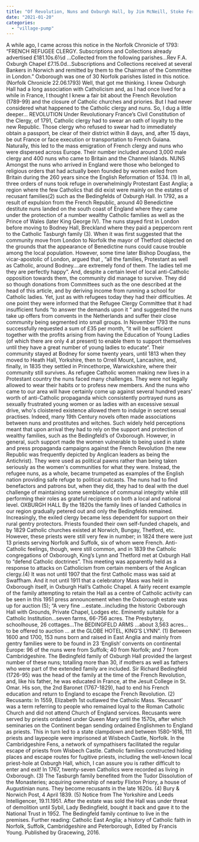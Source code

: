 ```yaml
---
title: "Of Revolution, Nuns and Oxburgh Hall, by Jim McNeill, Stoke Ferry"
date: "2021-01-20"
categories: 
  - "village-pump"
---
```


A while ago, I came across this notice in the Norfolk Chronicle of 1793: “FRENCH REFUGEE CLERGY. Subscriptions and Collections already advertised £181.10s.6½d …Collected from the following parishes…Rev F.A. Oxburgh Chapel £7.15.0d…Subscriptions and Collections received at several Bankers in Norwich and remitted by them to the Chairman of the Committee in London.” Oxborough was one of 30 Norfolk parishes listed in this notice. (Norfolk Chronicle 22.06.1793) Well, that got me thinking. I knew Oxburgh Hall had a long association with Catholicism and, as I had once lived for a while in France, I thought I knew a fair bit about the French Revolution (1789-99) and the closure of Catholic churches and priories. But I had never considered what happened to the Catholic clergy and nuns. So, I dug a little deeper… REVOLUTION Under Revolutionary France’s Civil Constitution of the Clergy, of 1791, Catholic clergy had to swear an oath of loyalty to the new Republic. Those clergy who refused to swear had to immediately obtain a passport, be clear of their district within 8 days, and, after 15 days, be out France or face execution or transportation to French Guiana. Naturally, this led to the mass emigration of French clergy and nuns who were dispersed across Europe. Their number included around 3,000 male clergy and 400 nuns who came to Britain and the Channel Islands. NUNS Amongst the nuns who arrived in England were those who belonged to religious orders that had actually been founded by women exiled from Britain during the 260 years since the English Reformation of 1534. (1) In all, three orders of nuns took refuge in overwhelmingly Protestant East Anglia; a region where the few Catholics that did exist were mainly on the estates of recusant families(2) such as the Bedingfelds of Oxburgh Hall. In 1792, as a result of expulsion from the French Republic, around 40 Benedictine destitute nuns landed on the south coast of England where they came under the protection of a number wealthy Catholic families as well as the Prince of Wales (later King George IV). The nuns stayed first in London before moving to Bodney Hall, Breckland where they paid a peppercorn rent to the Catholic Tasburgh family (3). When it was first suggested that the community move from London to Norfolk the mayor of Thetford objected on the grounds that the appearance of Benedictine nuns could cause trouble among the local population. However, some time later Bishop Douglass, the vicar-apostolic of London, argued that , “all the families, Protestant as well as Catholic, around Bodney….are extremely fond of them. The ladies tell me they are perfectly happy”. And, despite a certain level of local anti-Catholic opposition towards them, the community did manage to survive. They did so though donations from Committees such as the one described at the head of this article, and by deriving income from running a school for Catholic ladies. Yet, just as with refugees today they had their difficulties. At one point they were informed that the Refugee Clergy Committee that it had insufficient funds “to answer the demands upon it “ and suggested the nuns take up offers from convents in the Netherlands and suffer their close community being segmented into small groups. In November 1793 the nuns successfully requested a sum of £35 per month, “it will be sufficient together with the profits arising from having the Education of Young Ladies (of which there are only 4 at present) to enable them to support themselves until they have a great number of young ladies to educate“. Their community stayed at Bodney for some twenty years, until 1813 when they moved to Heath Hall, Yorkshire, then to Orrell Mount, Lancashire, and, finally, in 1835 they settled in Princethorpe, Warwickshire, where their community still survives. As refugee Catholic women making new lives in a Protestant country the nuns faced many challenges. They were not legally allowed to wear their habits or to profess new members. And the nuns who came to our area will have certainly come up against several hundred years’ worth of anti-Catholic propaganda which consistently portrayed nuns as sexually frustrated young women or as ladies with an excessive sexual drive, who's cloistered existence allowed them to indulge in secret sexual practises. Indeed, many 19th Century novels often made associations between nuns and prostitutes and witches. Such widely held perceptions meant that upon arrival they had to rely on the support and protection of wealthy families, such as the Bedingfeld’s of Oxborough. However, in general, such support made the women vulnerable to being used in state and press propaganda campaigns against the French Revolution (the new Republic was frequently depicted by Anglican leaders as being the Antichrist). They were used as political pawns rather than being taken seriously as the women's communities for what they were. Instead, the refugee nuns, as a whole, became trumpeted as examples of the English nation providing safe refuge to political outcasts. The nuns had to find benefactors and patrons but, when they did, they had to deal with the duel challenge of maintaining some semblance of communal integrity while still performing their roles as grateful recipients on both a local and national level. OXBURGH HALL By the 1820s the family lines of landed Catholics in our region gradually petered out and only the Bedingfelds remained. Increasingly, the exiled clergy became less dependent for support on their rural gentry protectors. Priests founded their own self-funded chapels, and by 1829 Catholic churches existed at Norwich, Bungay, Thetford, etc. However, these priests were still very few in number; in 1824 there were just 13 priests serving Norfolk and Suffolk, six of whom were French. Anti-Catholic feelings, though, were still common, and in 1839 the Catholic congregations of Oxborough, King’s Lynn and Thetford met at Oxburgh Hall to “defend Catholic doctrines”. This meeting was apparently held as a response to attacks on Catholicism from certain members of the Anglican clergy.(4) It was not until 1907 that the first Catholic mass was said at Swaffham. And it not until 1911 that a celebratory Mass was held in Oxborough itself, in Oxburgh Hall’s Catholic Chapel. A fairly recent example of the family attempting to retain the Hall as a centre of Catholic activity can be seen in this 1951 press announcement when the Oxborough estate was up for auction (5); “A very fine …estate…including the historic Oxborough Hall with Grounds, Private Chapel, Lodges etc. Eminently suitable for a Catholic Institution…seven farms, 66-756 acres. The Presbytery, schoolhouse, 26 cottages…The BEDINGFELD ARMS …about 3,563 acres…to be offered to auction … at the GLOBE HOTEL, KING’S LYNN”. (1) Between 1600 and 1700, 153 nuns born and raised in East Anglia and mainly from gentry families were to be found in 23 ‘English’ convents on continental Europe: 96 of the nuns were from Suffolk; 40 from Norfolk; and 7 from Cambridgeshire. The Bedingfeld family of Oxburgh Hall provided the largest number of these nuns; totalling more than 30, if mothers as well as fathers who were part of the extended family are included. Sir Richard Bedingfeld (1726-95) was the head of the family at the time of the French Revolution, and, like his father, he was educated in France, at the Jesuit College in St. Omar. His son, the 2nd Baronet (1767-1829), had to end his French education and return to England to escape the French Revolution. (2) Recusants: In 1559, Elizabeth 1st outlawed the Catholic Mass. ‘Recusant’ was a term referring to people who remained loyal to the Roman Catholic Church and did not attend Church of England services. Recusants were served by priests ordained under Queen Mary until the 1570s, after which seminaries on the Continent began sending ordained Englishmen to England as priests. This in turn led to a state clampdown and between 1580-1616, 111 priests and laypeople were imprisoned at Wisbech Castle, Norfolk. In the Cambridgeshire Fens, a network of sympathisers facilitated the regular escape of priests from Wisbech Castle. Catholic families constructed hiding places and escape routes for fugitive priests, including the well-known local priest-hole at Oxburgh Hall, which, I can assure you is rather difficult to enter and exit! In 1767, twenty-seven Catholics were recorded as living in Oxborough. (3) The Tasburgh family benefited from the Tudor Dissolution of the Monasteries; acquiring ownership of nearby Flixton Priory, a house of Augustinian nuns. They become recusants in the late 1620s. (4) Bury & Norwich Post, 4 April 1839. (5) Notice from The Yorkshire and Leeds Intelligencer, 19.11.1951. After the estate was sold the Hall was under threat of demolition until Sybil, Lady Bedingfield, bought it back and gave it to the National Trust in 1952. The Bedingfeld family continue to live in the premises. Further reading: Catholic East Anglia; a history of Catholic faith in Norfolk, Suffolk, Cambridgeshire and Peterborough, Edited by Francis Young. Published by Gracewing, 2016.

